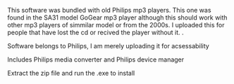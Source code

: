 This software was bundled with old Philips mp3 players. This one was found in the SA31 model GoGear mp3 player although this should work with other mp3 players of simmilar model or from  the 2000s.
I uploaded this for people that have lost the cd or recived the player without it.
.

Software belongs to Philips, I am merely uploading it for acsessability

Includes Philips media converter and Philips device manager

Extract the zip file and run the .exe to install
